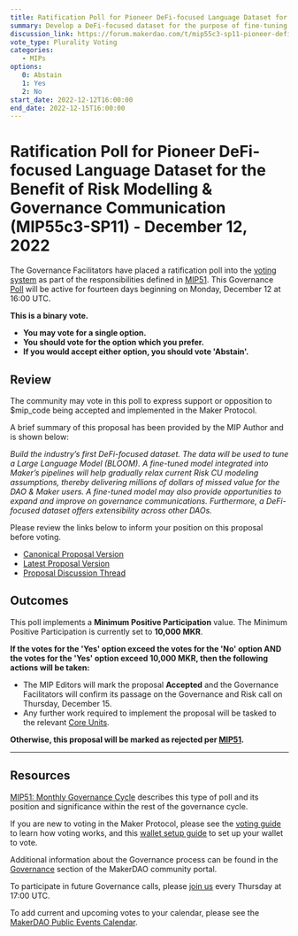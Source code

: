 ```yaml
---
title: Ratification Poll for Pioneer DeFi-focused Language Dataset for the Benefit of Risk Modelling & Governance Communication (MIP55c3-SP11) - December 12, 2022
summary: Develop a DeFi-focused dataset for the purpose of fine-tuning language models, which, if integrated, will result in millions of dollars of additional value from more accurate Risk estimates as well as improving governance communications.
discussion_link: https://forum.makerdao.com/t/mip55c3-sp11-pioneer-defi-focused-language-dataset-for-the-benefit-of-risk-modelling-governance-communication/18802
vote_type: Plurality Voting
categories:
   - MIPs
options:
   0: Abstain
   1: Yes
   2: No
start_date: 2022-12-12T16:00:00
end_date: 2022-12-15T16:00:00
---
```

# Ratification Poll for Pioneer DeFi-focused Language Dataset for the Benefit of Risk Modelling & Governance Communication (MIP55c3-SP11) - December 12, 2022

The Governance Facilitators have placed a ratification poll into the [voting system](https://vote.makerdao.com/polling) as part of the responsibilities defined in [MIP51](https://mips.makerdao.com/mips/details/MIP51). This Governance [Poll](https://community-development.makerdao.com/en/learn/governance/on-chain-gov) will be active for fourteen days beginning on Monday, December 12 at 16:00 UTC.

**This is a binary vote.**
- **You may vote for a single option.**
- **You should vote for the option which you prefer.**
- **If you would accept either option, you should vote 'Abstain'.**

## Review

The community may vote in this poll to express support or opposition to $mip_code being accepted and implemented in the Maker Protocol.

A brief summary of this proposal has been provided by the MIP Author and is shown below:

*Build the industry’s first DeFi-focused dataset. The data will be used to tune a Large Language Model (BLOOM). A fine-tuned model integrated into Maker’s pipelines will help gradually relax current Risk CU modeling assumptions, thereby delivering millions of dollars of missed value for the DAO & Maker users. A fine-tuned model may also provide opportunities to expand and improve on governance communications. Furthermore, a DeFi-focused dataset offers extensibility across other DAOs.*

Please review the links below to inform your position on this proposal before voting.
* [Canonical Proposal Version](https://github.com/makerdao/mips/blob/36e8b451d6a47000ea6284a9a2b43b6c81deeb96/MIP55/MIP55c3-Subproposals/MIP55c3-SP11.md)
* [Latest Proposal Version](https://mips.makerdao.com/mips/details/MIP55c3SP11)
* [Proposal Discussion Thread](https://forum.makerdao.com/t/mip55c3-sp11-pioneer-defi-focused-language-dataset-for-the-benefit-of-risk-modelling-governance-communication/18802)

## Outcomes

This poll implements a **Minimum Positive Participation** value. The Minimum Positive Participation is currently set to **10,000 MKR**.

**If the votes for the 'Yes' option exceed the votes for the 'No' option AND the votes for the 'Yes' option exceed 10,000 MKR, then the following actions will be taken:**
* The MIP Editors will mark the proposal **Accepted** and the Governance Facilitators will confirm its passage on the Governance and Risk call on Thursday, December 15.
* Any further work required to implement the proposal will be tasked to the relevant [Core Units](https://mips.makerdao.com/mips/details/MIP38#mip38c2-core-unit-state).

**Otherwise, this proposal will be marked as rejected per [MIP51](https://mips.makerdao.com/mips/details/MIP51#mip51c2-ratification-poll).**

---

## Resources

[MIP51: Monthly Governance Cycle](https://mips.makerdao.com/mips/details/MIP51) describes this type of poll and its position and significance within the rest of the governance cycle.

If you are new to voting in the Maker Protocol, please see the [voting guide](https://community-development.makerdao.com/en/learn/governance/how-voting-works/) to learn how voting works, and this [wallet setup guide](https://community-development.makerdao.com/en/learn/governance/voting-setup/) to set up your wallet to vote.

Additional information about the Governance process can be found in the [Governance](https://community-development.makerdao.com/en/learn/governance) section of the MakerDAO community portal.

To participate in future Governance calls, please [join us](https://github.com/makerdao/community/tree/master/governance/governance-and-risk-meetings) every Thursday at 17:00 UTC.

To add current and upcoming votes to your calendar, please see the [MakerDAO Public Events Calendar](https://calendar.google.com/calendar/embed?src=makerdao.com_3efhm2ghipksegl009ktniomdk%40group.calendar.google.com&ctz=UTC&mode=week&showCalendars=0&showPrint=0).

